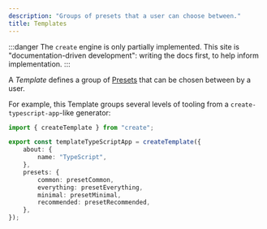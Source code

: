 ```yaml
---
description: "Groups of presets that a user can choose between."
title: Templates
---
```


:::danger
The `create` engine is only partially implemented.
This site is "documentation-driven development": writing the docs first, to help inform implementation.
:::

A _Template_ defines a group of [Presets](./presets) that can be chosen between by a user.

For example, this Template groups several levels of tooling from a `create-typescript-app`-like generator:

```ts
import { createTemplate } from "create";

export const templateTypeScriptApp = createTemplate({
	about: {
		name: "TypeScript",
	},
	presets: {
		common: presetCommon,
		everything: presetEverything,
		minimal: presetMinimal,
		recommended: presetRecommended,
	},
});
```
